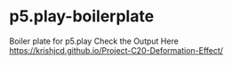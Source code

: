 # p5.play-boilerplate
Boiler plate for p5.play
Check the Output Here
https://krishjcd.github.io/Project-C20-Deformation-Effect/
